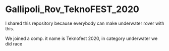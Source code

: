 # Gallipoli_Rov_TeknoFEST_2020
I shared this repository because everybody can make underwater rover with this.

We joined a comp. it name is Teknofest 2020, in category underwater we did race
